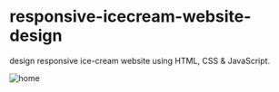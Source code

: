 # responsive-icecream-website-design
design responsive ice-cream website using HTML, CSS &amp; JavaScript.

![home](https://user-images.githubusercontent.com/68580812/209432049-ee182e37-8582-4e2f-a683-d49612239f78.png)
